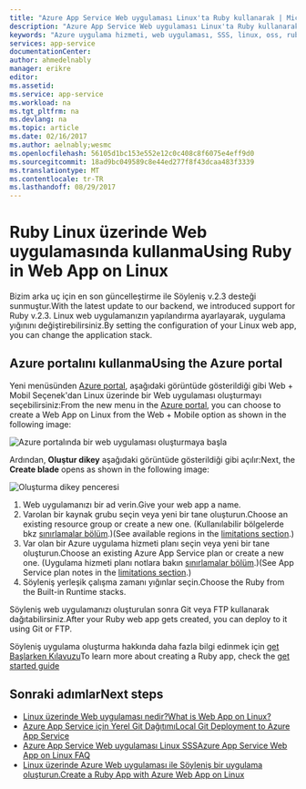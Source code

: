 ```yaml
---
title: "Azure App Service Web uygulaması Linux'ta Ruby kullanarak | Microsoft Docs"
description: "Azure App Service Web uygulaması Linux'ta Ruby kullanarak."
keywords: "Azure uygulama hizmeti, web uygulaması, SSS, linux, oss, ruby"
services: app-service
documentationCenter: 
author: ahmedelnably
manager: erikre
editor: 
ms.assetid: 
ms.service: app-service
ms.workload: na
ms.tgt_pltfrm: na
ms.devlang: na
ms.topic: article
ms.date: 02/16/2017
ms.author: aelnably;wesmc
ms.openlocfilehash: 56105d1bc153e552e12c0c408c8f6075e4eff9d0
ms.sourcegitcommit: 18ad9bc049589c8e44ed277f8f43dcaa483f3339
ms.translationtype: MT
ms.contentlocale: tr-TR
ms.lasthandoff: 08/29/2017
---
```

# <a name="using-ruby-in-web-app-on-linux"></a><span data-ttu-id="21f91-104">Ruby Linux üzerinde Web uygulamasında kullanma</span><span class="sxs-lookup"><span data-stu-id="21f91-104">Using Ruby in Web App on Linux</span></span> #

<span data-ttu-id="21f91-105">Bizim arka uç için en son güncelleştirme ile Söyleniş v.2.3 desteği sunmuştur.</span><span class="sxs-lookup"><span data-stu-id="21f91-105">With the latest update to our backend, we introduced support for Ruby v.2.3.</span></span> <span data-ttu-id="21f91-106">Linux web uygulamanızın yapılandırma ayarlayarak, uygulama yığınını değiştirebilirsiniz.</span><span class="sxs-lookup"><span data-stu-id="21f91-106">By setting the configuration of your Linux web app, you can change the application stack.</span></span>

## <a name="using-the-azure-portal"></a><span data-ttu-id="21f91-107">Azure portalını kullanma</span><span class="sxs-lookup"><span data-stu-id="21f91-107">Using the Azure portal</span></span> ##

<span data-ttu-id="21f91-108">Yeni menüsünden [Azure portal](https://portal.azure.com), aşağıdaki görüntüde gösterildiği gibi Web + Mobil Seçenek'dan Linux üzerinde bir Web uygulaması oluşturmayı seçebilirsiniz:</span><span class="sxs-lookup"><span data-stu-id="21f91-108">From the new menu in the [Azure portal](https://portal.azure.com), you can choose to create a Web App on Linux from the Web + Mobile option as shown in the following image:</span></span>

![Azure portalında bir web uygulaması oluşturmaya başla][1]

<span data-ttu-id="21f91-110">Ardından, **Oluştur dikey** aşağıdaki görüntüde gösterildiği gibi açılır:</span><span class="sxs-lookup"><span data-stu-id="21f91-110">Next, the **Create blade** opens as shown in the following image:</span></span>

![Oluşturma dikey penceresi][2]

1. <span data-ttu-id="21f91-112">Web uygulamanızı bir ad verin.</span><span class="sxs-lookup"><span data-stu-id="21f91-112">Give your web app a name.</span></span>
2. <span data-ttu-id="21f91-113">Varolan bir kaynak grubu seçin veya yeni bir tane oluşturun.</span><span class="sxs-lookup"><span data-stu-id="21f91-113">Choose an existing resource group or create a new one.</span></span> <span data-ttu-id="21f91-114">(Kullanılabilir bölgelerde bkz [sınırlamalar bölüm](app-service-linux-intro.md).)</span><span class="sxs-lookup"><span data-stu-id="21f91-114">(See available regions in the [limitations section](app-service-linux-intro.md).)</span></span>
3. <span data-ttu-id="21f91-115">Var olan bir Azure uygulama hizmeti planı seçin veya yeni bir tane oluşturun.</span><span class="sxs-lookup"><span data-stu-id="21f91-115">Choose an existing Azure App Service plan or create a new one.</span></span> <span data-ttu-id="21f91-116">(Uygulama hizmeti planı notlara bakın [sınırlamalar bölüm](app-service-linux-intro.md).)</span><span class="sxs-lookup"><span data-stu-id="21f91-116">(See App Service plan notes in the [limitations section](app-service-linux-intro.md).)</span></span>
4. <span data-ttu-id="21f91-117">Söyleniş yerleşik çalışma zamanı yığınlar seçin.</span><span class="sxs-lookup"><span data-stu-id="21f91-117">Choose the Ruby from the Built-in Runtime stacks.</span></span>

<span data-ttu-id="21f91-118">Söyleniş web uygulamanızı oluşturulan sonra Git veya FTP kullanarak dağıtabilirsiniz.</span><span class="sxs-lookup"><span data-stu-id="21f91-118">After your Ruby web app gets created, you can deploy to it using Git or FTP.</span></span>

<span data-ttu-id="21f91-119">Söyleniş uygulama oluşturma hakkında daha fazla bilgi edinmek için [get Başlarken Kılavuzu](app-service-linux-ruby-get-started.md)</span><span class="sxs-lookup"><span data-stu-id="21f91-119">To learn more about creating a Ruby app, check the [get started guide](app-service-linux-ruby-get-started.md)</span></span>

## <a name="next-steps"></a><span data-ttu-id="21f91-120">Sonraki adımlar</span><span class="sxs-lookup"><span data-stu-id="21f91-120">Next steps</span></span>
* [<span data-ttu-id="21f91-121">Linux üzerinde Web uygulaması nedir?</span><span class="sxs-lookup"><span data-stu-id="21f91-121">What is Web App on Linux?</span></span>](app-service-linux-intro.md)
* [<span data-ttu-id="21f91-122">Azure App Service için Yerel Git Dağıtımı</span><span class="sxs-lookup"><span data-stu-id="21f91-122">Local Git Deployment to Azure App Service</span></span>](app-service-deploy-local-git.md)
* [<span data-ttu-id="21f91-123">Azure App Service Web uygulaması Linux SSS</span><span class="sxs-lookup"><span data-stu-id="21f91-123">Azure App Service Web App on Linux FAQ</span></span>](app-service-linux-faq.md)
* [<span data-ttu-id="21f91-124">Linux üzerinde Azure Web uygulaması ile Söyleniş bir uygulama oluşturun.</span><span class="sxs-lookup"><span data-stu-id="21f91-124">Create a Ruby App with Azure Web App on Linux</span></span>](app-service-linux-ruby-get-started.md)

<!--Image references-->
[1]: ./media/app-service-linux-using-ruby/New-Linux.png
[2]: ./media/app-service-linux-using-ruby/Ruby-UX.png